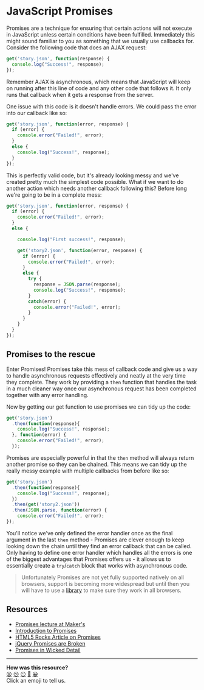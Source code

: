 JavaScript Promises
===================

Promises are a technique for ensuring that certain actions will not execute in JavaScript unless certain conditions have been fulfilled. Immediately this might sound familiar to you as something that we usually use callbacks for.
Consider the following code that does an AJAX request:

```javascript
get('story.json', function(response) {
  console.log("Success!", response);
});
```

Remember AJAX is asynchronous, which means that JavaScript will keep on running after this line of code and any other code that follows it. It only runs that callback when it gets a response from the server.

One issue with this code is it doesn't handle errors. We could pass the error into our callback like so:

```javascript
get('story.json', function(error, response) {
  if (error) {
    console.error("Failed!", error);
  }
  else {
    console.log("Success!", response);
  }
});
```

This is perfectly valid code, but it's already looking messy and we've created pretty much the simplest code possible. What if we want to do another action which needs another callback following this? Before long we're going to be in a complete mess:

```javascript
get('story.json', function(error, response) {
  if (error) {
    console.error("Failed!", error);
  }
  else {

    console.log("First success!", response);

    get('story2.json', function(error, response) {
      if (error) {
        console.error("Failed!", error);
      }
      else {
        try {
          response = JSON.parse(response);
          console.log("Success!", response);
        }
        catch(error) {
          console.error("Failed!", error);
        }
      }
    }
  }
});
```

## Promises to the rescue

Enter Promises! Promises take this mess of callback code and give us a way to handle asynchronous requests effectively and neatly at the very time they complete. They work by providing a `then` function that handles the task in a much cleaner way once our asynchronous request has been completed together with any error handling.

Now by getting our get function to use promises we can tidy up the code:

```javascript
get('story.json')
  .then(function(response){
    console.log("Success!", response);
  }, function(error) {
    console.error("Failed!", error);
  });
```

Promises are especially powerful in that the `then` method will always return another promise so they can be chained. This means we can tidy up the really messy example with multiple callbacks from before like so:

```javascript
get('story.json')
  .then(function(response){
    console.log("Success!", response);
  })
  .then(get('story2.json'))
  .then(JSON.parse, function(error) {
    console.error("Failed!", error);
});
```

You'll notice we've only defined the error handler once as the final argument in the last `then` method - Promises are clever enough to keep looking down the chain until they find an error callback that can be called. Only having to define one error handler which handles all the errors is one of the biggest advantages that Promises offers us - it allows us to essentially create a `try`/`catch` block that works with asynchronous code.

> Unfortunately Promises are not yet fully supported natively on all browsers, support is becoming more widespread but until then you will have to use a [library](https://github.com/jakearchibald/es6-promise) to make sure they work in all browsers.

Resources
-------

* [Promises lecture at Maker's](https://www.youtube.com/watch?v=QujWZUYpeNk)
* [Introduction to Promises](https://www.promisejs.org/)
* [HTML5 Rocks Article on Promises](http://www.html5rocks.com/en/tutorials/es6/promises)
* [jQuery Promises are Broken](https://thewayofcode.wordpress.com/tag/jquery-deferred-broken/)
* [Promises in Wicked Detail](http://www.mattgreer.org/articles/promises-in-wicked-detail/)

<!-- BEGIN GENERATED SECTION DO NOT EDIT -->

---

**How was this resource?**  
[😫](https://airtable.com/shrUJ3t7KLMqVRFKR?prefill_Repository=course&prefill_File=pills/js_promises.md&prefill_Sentiment=😫) [😕](https://airtable.com/shrUJ3t7KLMqVRFKR?prefill_Repository=course&prefill_File=pills/js_promises.md&prefill_Sentiment=😕) [😐](https://airtable.com/shrUJ3t7KLMqVRFKR?prefill_Repository=course&prefill_File=pills/js_promises.md&prefill_Sentiment=😐) [🙂](https://airtable.com/shrUJ3t7KLMqVRFKR?prefill_Repository=course&prefill_File=pills/js_promises.md&prefill_Sentiment=🙂) [😀](https://airtable.com/shrUJ3t7KLMqVRFKR?prefill_Repository=course&prefill_File=pills/js_promises.md&prefill_Sentiment=😀)  
Click an emoji to tell us.

<!-- END GENERATED SECTION DO NOT EDIT -->
